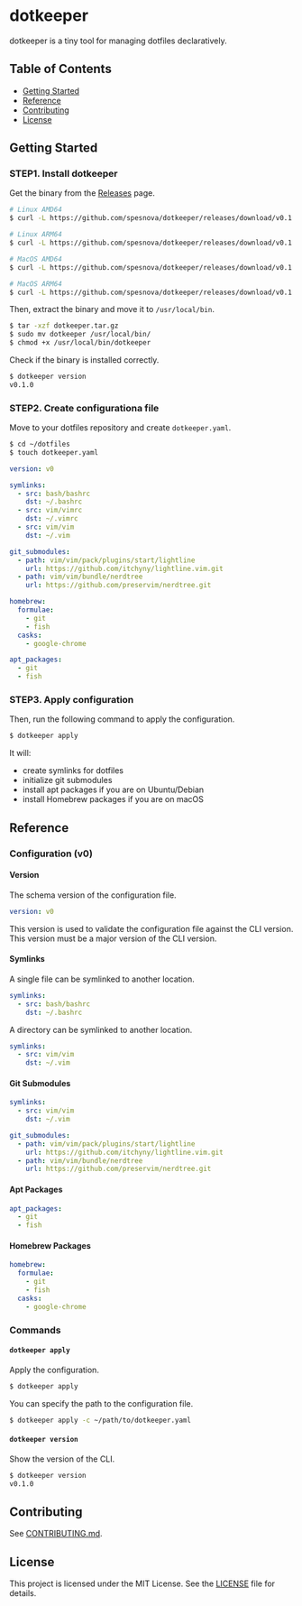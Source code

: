 # dotkeeper
dotkeeper is a tiny tool for managing dotfiles declaratively.

## Table of Contents
- [Getting Started](#getting-started)
- [Reference](#reference)
- [Contributing](#contributing)
- [License](#license)

## Getting Started
### STEP1. Install dotkeeper
Get the binary from the [Releases](https://github.com/spesnova/dotkeeper/releases) page.

```bash
# Linux AMD64
$ curl -L https://github.com/spesnova/dotkeeper/releases/download/v0.1.0/dotkeeper-linux-amd64 -o dotkeeper

# Linux ARM64
$ curl -L https://github.com/spesnova/dotkeeper/releases/download/v0.1.0/dotkeeper-linux-arm64 -o dotkeeper

# MacOS AMD64
$ curl -L https://github.com/spesnova/dotkeeper/releases/download/v0.1.0/dotkeeper-darwin-amd64 -o dotkeeper

# MacOS ARM64
$ curl -L https://github.com/spesnova/dotkeeper/releases/download/v0.1.0/dotkeeper-darwin-arm64 -o dotkeeper
```

Then, extract the binary and move it to `/usr/local/bin`.

```bash
$ tar -xzf dotkeeper.tar.gz
$ sudo mv dotkeeper /usr/local/bin/
$ chmod +x /usr/local/bin/dotkeeper
```

Check if the binary is installed correctly.

```bash
$ dotkeeper version
v0.1.0
```

### STEP2. Create configurationa file
Move to your dotfiles repository and create `dotkeeper.yaml`.

```bash
$ cd ~/dotfiles
$ touch dotkeeper.yaml
```

```yaml
version: v0

symlinks:
  - src: bash/bashrc
    dst: ~/.bashrc
  - src: vim/vimrc
    dst: ~/.vimrc
  - src: vim/vim
    dst: ~/.vim

git_submodules:
  - path: vim/vim/pack/plugins/start/lightline
    url: https://github.com/itchyny/lightline.vim.git
  - path: vim/vim/bundle/nerdtree
    url: https://github.com/preservim/nerdtree.git

homebrew:
  formulae:
    - git
    - fish
  casks:
    - google-chrome

apt_packages:
  - git
  - fish
```

### STEP3. Apply configuration
Then, run the following command to apply the configuration.
```bash
$ dotkeeper apply
```

It will:
- create symlinks for dotfiles
- initialize git submodules
- install apt packages if you are on Ubuntu/Debian
- install Homebrew packages if you are on macOS

## Reference
### Configuration (v0)
#### Version
The schema version of the configuration file. 

```yaml
version: v0
```

This version is used to validate the configuration file against the CLI version. This version must be a major version of the CLI version.

#### Symlinks
A single file can be symlinked to another location.
```yaml
symlinks:
  - src: bash/bashrc
    dst: ~/.bashrc
```

A directory can be symlinked to another location.
```yaml
symlinks:
  - src: vim/vim
    dst: ~/.vim
```

#### Git Submodules
```yaml
symlinks:
  - src: vim/vim
    dst: ~/.vim

git_submodules:
  - path: vim/vim/pack/plugins/start/lightline
    url: https://github.com/itchyny/lightline.vim.git
  - path: vim/vim/bundle/nerdtree
    url: https://github.com/preservim/nerdtree.git
```

#### Apt Packages
```yaml
apt_packages:
  - git
  - fish
```

#### Homebrew Packages
```yaml
homebrew:
  formulae:
    - git
    - fish
  casks:
    - google-chrome
```

### Commands
#### `dotkeeper apply`
Apply the configuration.
```bash
$ dotkeeper apply
```

You can specify the path to the configuration file.
```bash
$ dotkeeper apply -c ~/path/to/dotkeeper.yaml
```

#### `dotkeeper version`
Show the version of the CLI.
```bash
$ dotkeeper version
v0.1.0
```

## Contributing
See [CONTRIBUTING.md](CONTRIBUTING.md).

## License
This project is licensed under the MIT License. See the [LICENSE](LICENSE) file for details.
